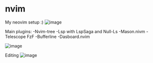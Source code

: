 # nvim
My neovim setup :)
![image](https://user-images.githubusercontent.com/57115119/219977516-8dd89279-3703-4d39-ada4-295d630087e6.png)

Main plugins:
-Nvim-tree
-Lsp with LspSaga and Null-Ls
-Mason.nivm
-Telescope FzF
-Bufferline
-Dasboard.nvim

![image](https://user-images.githubusercontent.com/57115119/219977598-bf41ece8-74d4-445d-b20f-fd08364a9b0e.png)

Editing
![image](https://user-images.githubusercontent.com/57115119/219977626-ee6b0e9d-357f-47ee-bb27-a2bf67dffcc6.png)
